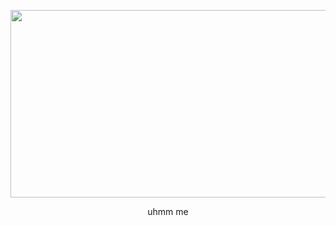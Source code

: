 

<p align="center"> <img src="https://github.com/user-attachments/assets/b55412db-75d4-4c97-a029-73ea021e76bb" width="700" height="300">
  
<p align="center"> uhmm me

<!--
**whannells/whannells** is a ✨ _special_ ✨ repository because its `README.md` (this file) appears on your GitHub profile.

Here are some ideas to get you started:

- 🔭 I’m currently working on ...
- 🌱 I’m currently learning ...
- 👯 I’m looking to collaborate on ...
- 🤔 I’m looking for help with ...
- 💬 Ask me about ...
- 📫 How to reach me: ...
- 😄 Pronouns: ...
- ⚡ Fun fact: ...
-->
